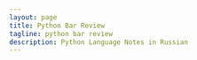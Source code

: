 ```yaml
---
layout: page
title: Python Bar Review
tagline: python bar review
description: Python Language Notes in Russian
---
```

